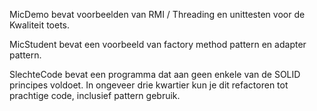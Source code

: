 MicDemo bevat voorbeelden van RMI / Threading en unittesten voor de Kwaliteit toets.

MicStudent bevat een voorbeeld van factory method pattern en adapter pattern.

SlechteCode bevat een programma dat aan geen enkele van de SOLID principes voldoet. In ongeveer drie kwartier kun je dit refactoren tot prachtige code, inclusief pattern gebruik.
